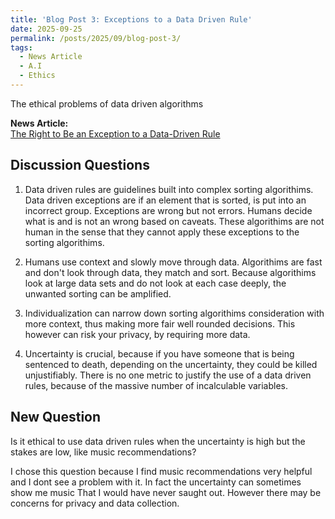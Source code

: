 ```yaml
---
title: 'Blog Post 3: Exceptions to a Data Driven Rule'
date: 2025-09-25
permalink: /posts/2025/09/blog-post-3/
tags:
  - News Article
  - A.I
  - Ethics
---
```


The ethical problems of data driven algorithms

**News Article:**  
[The Right to Be an Exception to a Data-Driven Rule](https://mit-serc.pubpub.org/pub/right-to-be-exception/release/2)

Discussion Questions
---
1. Data driven rules are guidelines built into complex sorting algorithims. Data driven exceptions are if an element that is sorted, is put into an incorrect group. Exceptions are wrong but not errors. Humans decide what is and is not an wrong based on caveats. These algorithims are not human in the sense that they cannot apply these exceptions to the sorting algorithims.

2. Humans use context and slowly move through data. Algorithims are fast and don't look through
data, they match and sort. Because algorithims look at large data sets and do not look at each case deeply, the unwanted sorting can be amplified. 

3. Individualization can narrow down sorting algorithims consideration with more context, thus making more fair well rounded decisions. This however can risk your privacy, by requiring more data.

4. Uncertainty is crucial, because if you have someone that is being sentenced to death, depending on the uncertainty, they could be killed unjustifiably. There is no one metric to justify the use of a data driven rules, because of the massive number of incalculable variables.


New Question
---

Is it ethical to use data driven rules when the uncertainty is high but the stakes are low, like music recommendations?

I chose this question because I find music recommendations very helpful and I dont see a problem with it. In fact the uncertainty can sometimes show me music That I would have never saught out. However there may be concerns for privacy and data collection.